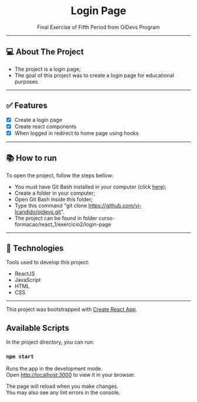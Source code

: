 <h1 align="center">Login Page</h1>

<p align="center">Final Exercise of Fifth Period from OiDevs Program</p>

---

## :computer: About The Project

- The project is a login page;
- The goal of this project was to create a login page for educational purposes.

---

## :white_check_mark: Features
- [x] Create a login page
- [x] Create react components
- [x] When logged in redirect to home page using hooks

---

## :books: How to run

To open the project, follow the steps bellow:
- You must have Git Bash installed in your computer (click <a href="https://git-scm.com/download/win">here</a>);
- Create a folder in your computer;
- Open Git Bash inside this folder;
- Type this command "git clone https://github.com/vi-lcandido/oidevs.git".
- The project can be found in folder curso-formacao/react_1/exercicio2/login-page

---

## :hammer: Technologies

Tools used to develop this project:
- ReactJS 
- JavaScript
- HTML
- CSS

---

This project was bootstrapped with [Create React App](https://github.com/facebook/create-react-app).

## Available Scripts

In the project directory, you can run:

### `npm start`

Runs the app in the development mode.\
Open [http://localhost:3000](http://localhost:3000) to view it in your browser.

The page will reload when you make changes.\
You may also see any lint errors in the console.

